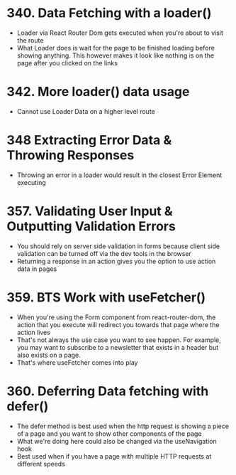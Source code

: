 # 340. Data Fetching with a loader()

-   Loader via React Router Dom gets executed when you're about to visit the route
-   What Loader does is wait for the page to be finished loading before showing anything. This however makes it look like nothing is on the page after you clicked on the links

# 342. More loader() data usage

-   Cannot use Loader Data on a higher level route

# 348 Extracting Error Data & Throwing Responses

-   Throwing an error in a loader would result in the closest Error Element executing

# 357. Validating User Input & Outputting Validation Errors

-   You should rely on server side validation in forms because client side validation can be turned off via the dev tools in the browser
-   Returning a response in an action gives you the option to use action data in pages

# 359. BTS Work with useFetcher()

-   When you're using the Form component from react-router-dom, the action that you execute will redirect you towards that page where the action lives
-   That's not always the use case you want to see happen. For example, you may want to subscribe to a newsletter that exists in a header but also exists on a page.
-   That's where useFetcher comes into play

# 360. Deferring Data fetching with defer()

-   The defer method is best used when the http request is showing a piece of a page and you want to show other components of the page
-   What we're doing here could also be changed via the useNavigation hook
-   Best used when if you have a page with multiple HTTP requests at different speeds
